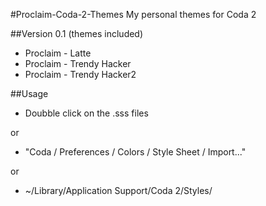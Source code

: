 #Proclaim-Coda-2-Themes
My personal themes for Coda 2

##Version 0.1 
(themes included)
* Proclaim - Latte
* Proclaim - Trendy Hacker
* Proclaim - Trendy Hacker2

##Usage
* Doubble click on the .sss files

or

* "Coda / Preferences / Colors / Style Sheet / Import..."

or

* ~/Library/Application Support/Coda 2/Styles/